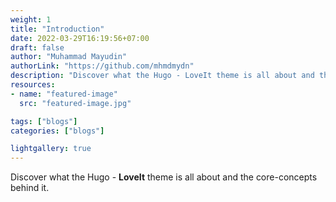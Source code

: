 ```yaml
---
weight: 1
title: "Introduction"
date: 2022-03-29T16:19:56+07:00
draft: false
author: "Muhammad Mayudin"
authorLink: "https://github.com/mhmdmydn"
description: "Discover what the Hugo - LoveIt theme is all about and the core-concepts behind it."
resources:
- name: "featured-image"
  src: "featured-image.jpg"

tags: ["blogs"]
categories: ["blogs"]

lightgallery: true
---
```


Discover what the Hugo - **LoveIt** theme is all about and the core-concepts behind it.